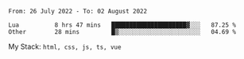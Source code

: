 <!--START_SECTION:waka-->

```text
From: 26 July 2022 - To: 02 August 2022

Lua          8 hrs 47 mins   █████████████████████▓░░░   87.25 %
Other        28 mins         █▒░░░░░░░░░░░░░░░░░░░░░░░   04.69 %
```

<!--END_SECTION:waka-->
My Stack: `html, css, js, ts, vue`
